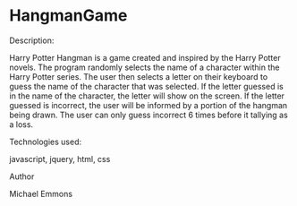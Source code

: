 # HangmanGame

Description:

Harry Potter Hangman is a game created and inspired by the Harry Potter novels. The program
randomly selects the name of a character within the Harry Potter series. The user then
selects a letter on their keyboard to guess the name of the character that was selected. If the letter guessed
is in the name of the character, the letter will show on the screen. If the letter guessed
is incorrect, the user will be informed by a portion of the hangman being drawn. The user
can only guess incorrect 6 times before it tallying as a loss.



Technologies used:

javascript, 
jquery, 
html, 
css

Author

Michael Emmons
